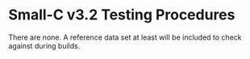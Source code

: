 Small-C v3.2 Testing Procedures
===============================

There are none.  A reference data set
at least will be included to check
against during builds.
